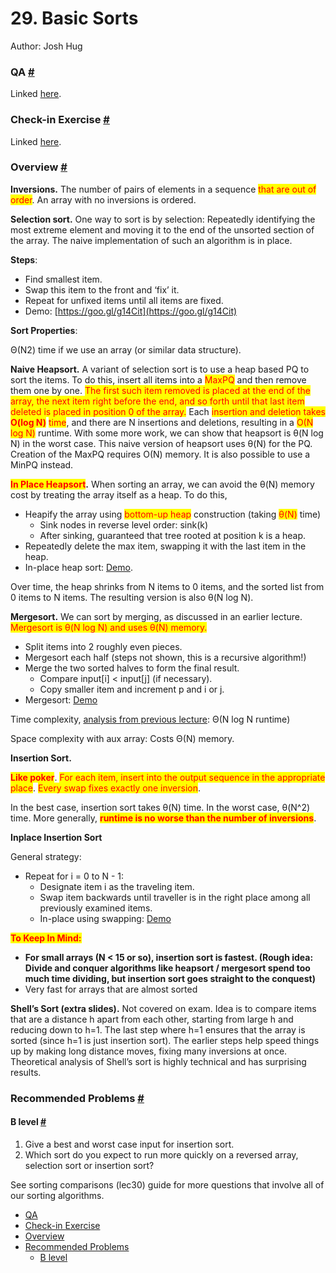 # 29. Basic Sorts

Author: Josh Hug

### QA [#](broken-reference) <a href="#qa" id="qa"></a>

Linked [here](https://youtu.be/z6oW8UrAhcs).

### Check-in Exercise [#](broken-reference) <a href="#check-in-exercise" id="check-in-exercise"></a>

Linked [here](https://forms.gle/P4HTmdtDXv6X9Kdd8).

### Overview [#](broken-reference) <a href="#overview" id="overview"></a>

**Inversions.** The number of pairs of elements in a sequence <mark style="color:red;">that are out of order</mark>. An array with no inversions is ordered.

**Selection sort.** One way to sort is by selection: Repeatedly identifying the most extreme element and moving it to the end of the unsorted section of the array. The naive implementation of such an algorithm is in place.

**Steps**:

* Find smallest item.
* Swap this item to the front and ‘fix’ it.
* Repeat for unfixed items until all items are fixed.
* Demo: [https://goo.gl/g14Cit](https://goo.gl/g14Cit)

**Sort Properties**:&#x20;

Θ(N2) time if we use an array (or similar data structure).

**Naive Heapsort.** A variant of selection sort is to use a heap based PQ to sort the items. To do this, insert all items into a <mark style="color:red;">MaxPQ</mark> and then remove them one by one. <mark style="color:red;">The first such item removed is placed at the end of the array, the next item right before the end, and so forth until that last item deleted is placed in position 0 of the array.</mark> Each <mark style="color:red;">insertion and deletion takes</mark> <mark style="color:red;"></mark><mark style="color:red;">**O(log N)**</mark> <mark style="color:red;"></mark><mark style="color:red;">time</mark>, and there are N insertions and deletions, resulting in a <mark style="color:red;">O(N log N)</mark> runtime. With some more work, we can show that heapsort is θ(N log N) in the worst case. This naive version of heapsort uses θ(N) for the PQ. Creation of the MaxPQ requires O(N) memory. It is also possible to use a MinPQ instead.

<mark style="color:red;">**In Place Heapsort**</mark>**.** When sorting an array, we can avoid the θ(N) memory cost by treating the array itself as a heap. To do this,&#x20;

* Heapify the array using <mark style="color:red;">bottom-up heap</mark> construction (taking <mark style="color:red;">θ(N)</mark> time)
  * Sink nodes in reverse level order: sink(k)
  * After sinking, guaranteed that tree rooted at position k is a heap.
* Repeatedly delete the max item, swapping it with the last item in the heap.&#x20;
* In-place heap sort: [Demo](https://docs.google.com/presentation/d/1SzcQC48OB9agStD0dFRgccU-tyjD6m3esrSC-GLxmNc/edit?usp=sharing).

Over time, the heap shrinks from N items to 0 items, and the sorted list from 0 items to N items. The resulting version is also θ(N log N).

**Mergesort.** We can sort by merging, as discussed in an earlier lecture. <mark style="color:red;">Mergesort is θ(N log N) and uses θ(N) memory.</mark>

* Split items into 2 roughly even pieces.
* Mergesort each half (steps not shown, this is a recursive algorithm!)
* Merge the two sorted halves to form the final result.
  * Compare input\[i] < input\[j] (if necessary).
  * Copy smaller item and increment p and i or j.
* Mergesort: [Demo](https://docs.google.com/presentation/d/1h-gS13kKWSKd\_5gt2FPXLYigFY4jf5rBkNFl3qZzRRw/edit?usp=sharing)

Time complexity, [analysis from previous lecture](https://docs.google.com/presentation/d/1\_LhI5V5JlcRHYU55\_SF7ZHxPemBr9OVlNzj7ScYdg64/edit#slide=id.g84271d11b\_2\_77): Θ(N log N runtime)

Space complexity with aux array: Costs Θ(N) memory.

**Insertion Sort.**&#x20;

<mark style="color:red;">**Like poker**</mark>. <mark style="color:red;">For each item, insert into the output sequence in the appropriate place</mark>. <mark style="color:red;">Every swap fixes exactly one inversion</mark>.

In the best case, insertion sort takes θ(N) time. In the worst case, θ(N^2) time. More generally, <mark style="color:red;">**runtime is no worse than the number of inversions**</mark>.

**Inplace Insertion Sort**&#x20;

General strategy:&#x20;

* Repeat for i = 0 to N - 1:
  * Designate item i as the traveling item.
  * Swap item backwards until traveller is in the right place among all previously examined items.
  * In-place using swapping: [Demo](https://docs.google.com/presentation/d/10b9aRqpGJu8pUk8OpfqUIEEm8ou-zmmC7b\_BE5wgNg0/edit?usp=sharing)

<mark style="color:red;">**To Keep In Mind:**</mark>

* **For small arrays (N < 15 or so), insertion sort is fastest. (Rough idea: Divide and conquer algorithms like heapsort / mergesort spend too much time dividing, but insertion sort goes straight to the conquest)**
* Very fast for arrays that are almost sorted

**Shell’s Sort (extra slides).** Not covered on exam. Idea is to compare items that are a distance h apart from each other, starting from large h and reducing down to h=1. The last step where h=1 ensures that the array is sorted (since h=1 is just insertion sort). The earlier steps help speed things up by making long distance moves, fixing many inversions at once. Theoretical analysis of Shell’s sort is highly technical and has surprising results.

### Recommended Problems [#](broken-reference) <a href="#recommended-problems" id="recommended-problems"></a>

#### B level [#](broken-reference) <a href="#b-level" id="b-level"></a>

1. Give a best and worst case input for insertion sort.
2. Which sort do you expect to run more quickly on a reversed array, selection sort or insertion sort?

See sorting comparisons (lec30) guide for more questions that involve all of our sorting algorithms.

* [QA](broken-reference)
* [Check-in Exercise](broken-reference)
* [Overview](broken-reference)
* [Recommended Problems](broken-reference)
  * [B level](broken-reference)
